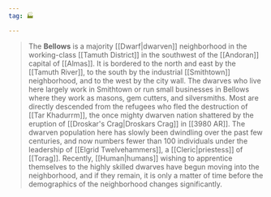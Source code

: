 ```yaml
---
tag: 🏭

---
```

> The **Bellows** is a majority [[Dwarf|dwarven]] neighborhood in the working-class [[Tamuth District]] in the southwest of the [[Andoran]] capital of [[Almas]]. It is bordered to the north and east by the [[Tamuth River]], to the south by the industrial [[Smithtown]] neighborhood, and to the west by the city wall. The dwarves who live here largely work in Smithtown or run small businesses in Bellows where they work as masons, gem cutters, and silversmiths. Most are directly descended from the refugees who fled the destruction of [[Tar Khadurrm]], the once mighty dwarven nation shattered by the eruption of [[Droskar's Crag|Droskars Crag]] in [[3980 AR]]. The dwarven population here has slowly been dwindling over the past few centuries, and now numbers fewer than 100 individuals under the leadership of [[Elgrid Twelvehammers]], a [[Cleric|priestess]] of [[Torag]]. Recently, [[Human|humans]] wishing to apprentice themselves to the highly skilled dwarves have begun moving into the neighborhood, and if they remain, it is only a matter of time before the demographics of the neighborhood changes significantly.








